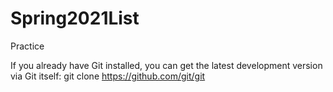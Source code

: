 # Spring2021List
Practice 

If you already have Git installed, you can get the latest development version via Git itself:
git clone https://github.com/git/git
